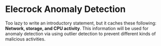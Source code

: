 # Elecrock Anomaly Detection

Too lazy to write an introductory statement, but it caches these following: <b>Network, storage, and CPU activity</b>. This information will be used for anomaly detection via using outlier detection to prevent different kinds of malicious activities.
